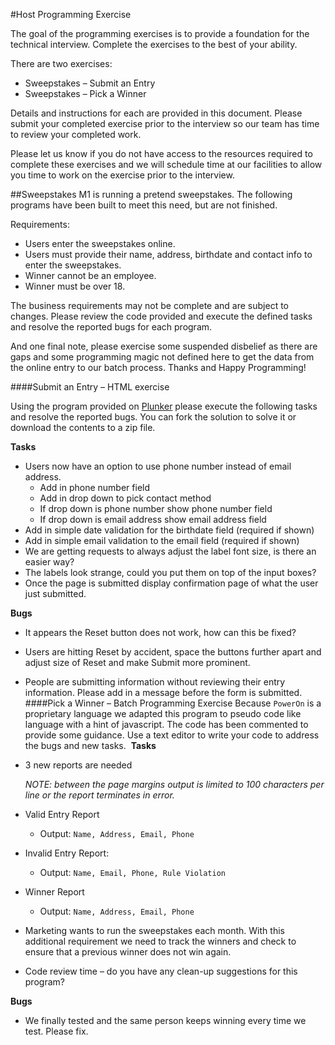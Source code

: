 #Host Programming Exercise

The goal of the programming exercises is to provide a foundation for the technical interview.  Complete the exercises to the best of your ability.

There are two exercises:

 - Sweepstakes – Submit an Entry
 - Sweepstakes – Pick a Winner

Details and instructions for each are provided in this document.  Please submit your completed exercise prior to the interview so our team has time to review your completed work.

Please let us know if you do not have access to the resources required to complete these exercises and we will schedule time at our facilities to allow you time to work on the exercise prior to the interview.

##Sweepstakes
M1 is running a pretend sweepstakes.  The following programs have been built to meet this need, but are not finished.

Requirements:

 - Users enter the sweepstakes online.
 - Users must provide their name, address, birthdate and contact info to enter the sweepstakes.
 - Winner cannot be an employee.
 - Winner must be over 18.

The business requirements may not be complete and are subject to changes.  Please review the code provided and execute the defined tasks and resolve the reported bugs for each program.

And one final note, please exercise some suspended disbelief as there are gaps and some programming magic not defined here to get the data from the online entry to our batch process.  Thanks and Happy Programming!

####Submit an Entry – HTML exercise

Using the program provided on [Plunker](http://plnkr.co/edit/bURBD9KioV7vxZwJMp6Q?p=info) please execute the following tasks and resolve the reported bugs.  You can fork the solution to solve it or download the contents to a zip file.

**Tasks**

 - Users now have an option to use phone number instead of email address.
   - Add in phone number field
   - Add in drop down to pick contact method
   - If drop down is phone number show phone number field
   - If drop down is email address show email address field
 - Add in simple date validation for the birthdate field (required if shown)
 - Add in simple email validation to the email field (required if shown)
 - We are getting requests to always adjust the label font size, is there an easier way?
 - The labels look strange, could you put them on top of the input boxes?
 - Once the page is submitted display confirmation page of what the user just submitted.
​

**Bugs**
​
 - It appears the Reset button does not work, how can this be fixed?
 - Users are hitting Reset by accident, space the buttons further apart and adjust size of Reset and make Submit more prominent.
 - People are submitting information without reviewing their entry information.  Please add in a message before the form is submitted.
​
​
####Pick a Winner – Batch Programming Exercise
Because `PowerOn` is a proprietary language we adapted this program to pseudo code like language with a hint of javascript.  The code has been commented to provide some guidance.  Use a text editor to write your code to address the bugs and new tasks.
​
**Tasks**
​
 - 3 new reports are needed
​

    *NOTE:  between the page margins output is limited to 100 characters per line or the report terminates in error.*
​
 - Valid Entry Report
   - Output:  `Name, Address, Email, Phone`
 - Invalid Entry Report:
   - Output:  `Name, Email, Phone, Rule Violation`
 - Winner Report
    - Output: `Name, Address, Email, Phone`
​
 - Marketing wants to run the sweepstakes each month.  With this additional requirement we need to track the winners and check to ensure that a previous winner does not win again.
​
 - Code review time – do you have any clean-up suggestions for this program?
​

**Bugs**
​
 - We finally tested and the same person keeps winning every time we test.  Please fix.
